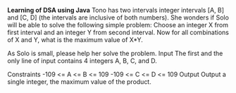 **Learning of DSA using Java**
Tono has two intervals integer intervals [A, B] and [C, D] (the intervals are inclusive of both numbers). She wonders if Solo will be able to solve the following simple problem:
Choose an integer X from first interval and an integer Y from second interval. Now for all combinations of X and Y, what is the maximum value of X*Y.

As Solo is small, please help her solve the problem.
Input
The first and the only line of input contains 4 integers A, B, C, and D.

Constraints
-109 <= A <= B <= 109
-109 <= C <= D <= 109
Output
Output a single integer, the maximum value of the product.